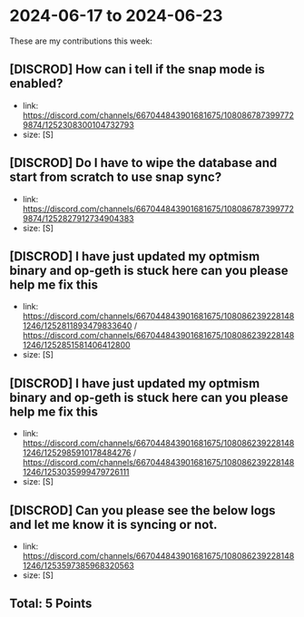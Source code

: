 # 2024-06-17 to 2024-06-23

These are my contributions this week:

## [DISCROD] How can i tell if the snap mode is enabled?

- link: https://discord.com/channels/667044843901681675/1080867873997729874/1252308300104732793
- size: [S]  

## [DISCROD] Do I have to wipe the database and start from scratch to use snap sync?

- link: https://discord.com/channels/667044843901681675/1080867873997729874/1252827912734904383
- size: [S]  

## [DISCROD] I have just updated my optmism binary and op-geth is stuck here can you please help me fix this

- link: https://discord.com/channels/667044843901681675/1080862392281481246/1252811893479833640 / https://discord.com/channels/667044843901681675/1080862392281481246/1252851581406412800
- size: [S]  

## [DISCROD] I have just updated my optmism binary and op-geth is stuck here can you please help me fix this

- link: https://discord.com/channels/667044843901681675/1080862392281481246/1252985910178484276 / https://discord.com/channels/667044843901681675/1080862392281481246/1253035999479726111
- size: [S]  

## [DISCROD] Can you please see the below logs and let me know it is syncing or not.

- link: https://discord.com/channels/667044843901681675/1080862392281481246/1253597385968320563
- size: [S]  


## Total: 5 Points